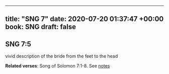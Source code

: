 
---
title: "SNG 7"
date: 2020-07-20 01:37:47 +00:00
book: SNG
draft: false
---

## SNG 7:5

vivid description of the bride from the feet to the head

**Related verses**: Song of Solomon 7:1-8. See [notes](https://my.bible.com/notes/3477523175108763782)

